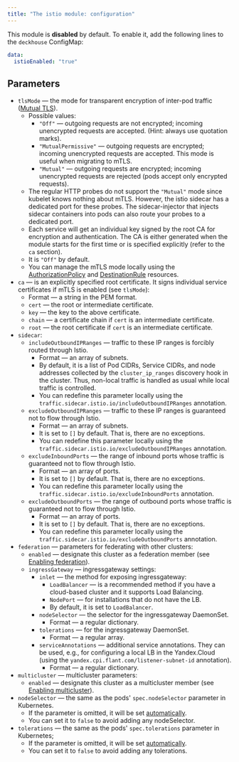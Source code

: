 ```yaml
---
title: "The istio module: configuration"
---
```


This module is **disabled** by default. To enable it, add the following lines to the `deckhouse` ConfigMap:

```yaml
data:
  istioEnabled: "true"
```

## Parameters

* `tlsMode` — the mode for transparent encryption of inter-pod traffic ([Mutual TLS](https://istio.io/latest/docs/tasks/security/authentication/mtls-migration/)).
    * Possible values:
        * `"Off"` — outgoing requests are not encrypted; incoming unencrypted requests are accepted. (Hint: always use quotation marks).
        * `"MutualPermissive"` — outgoing requests are encrypted; incoming unencrypted requests are accepted. This mode is useful when migrating to mTLS.
        * `"Mutual"` — outgoing requests are encrypted; incoming unencrypted requests are rejected (pods accept only encrypted requests).
    * The regular HTTP probes do not support the `"Mutual"` mode since kubelet knows nothing about mTLS. However, the istio sidecar has a dedicated port for these probes. The sidecar-injector that injects sidecar containers into pods can also route your probes to a dedicated port.
    * Each service will get an individual key signed by the root CA for encryption and authentication. The CA is either generated when the module starts for the first time or is specified explicitly (refer to the `ca` section).
    * It is `"Off"` by default.
    * You can manage the mTLS mode locally using the [AuthorizationPolicy](istio-cr.html#authorizationpolicy) and [DestinationRule](istio-cr.html#destinationrule) resources.
* `ca` — is an explicitly specified root certificate. It signs individual service certificates if mTLS is enabled (see `tlsMode`):
    * Format — a string in the PEM format.
    * `cert` — the root or intermediate certificate.
    * `key` — the key to the above certificate.
    * `chain` — a certificate chain if `cert` is an intermediate certificate.
    * `root` — the root certificate if `cert` is an intermediate certificate.
* `sidecar`:
    * `includeOutboundIPRanges` — traffic to these IP ranges is forcibly routed through Istio.
        * Format — an array of subnets.
        * By default, it is a list of Pod CIDRs, Service CIDRs, and node addresses collected by the `cluster_ip_ranges` discovery hook in the cluster. Thus, non-local traffic is handled as usual while local traffic is controlled.
        * You can redefine this parameter locally using the `traffic.sidecar.istio.io/includeOutboundIPRanges` annotation.
    * `excludeOutboundIPRanges` — traffic to these IP ranges is guaranteed not to flow through Istio.
        * Format — an array of subnets.
        * It is set to `[]` by default. That is, there are no exceptions.
        * You can redefine this parameter locally using the `traffic.sidecar.istio.io/excludeOutboundIPRanges` annotation.
    * `excludeInboundPorts` — the range of inbound ports whose traffic is guaranteed not to flow through Istio.
        * Format — an array of ports.
        * It is set to `[]` by default. That is, there are no exceptions.
        * You can redefine this parameter locally using the `traffic.sidecar.istio.io/excludeInboundPorts` annotation.
    * `excludeOutboundPorts` — the range of outbound ports whose traffic is guaranteed not to flow through Istio.
        * Format — an array of ports.
        * It is set to `[]` by default. That is, there are no exceptions.
        * You can redefine this parameter locally using the `traffic.sidecar.istio.io/excludeOutboundPorts` annotation.
* `federation` — parameters for federating with other clusters:
  * `enabled` — designate this cluster as a federation member (see [Enabling federation](./#enabling-federation)).
  * `ingressGateway` — ingressgateway settings:
    * `inlet` — the method for exposing ingressgateway:
      * `LoadBalancer` — is a recommended method if you have a cloud-based cluster and it supports Load Balancing.
      * `NodePort` — for installations that do not have the LB.
      * By default, it is set to `LoadBalancer`.
    * `nodeSelector` — the selector for the ingressgateway DaemonSet.
      * Format — a regular dictionary.
    * `tolerations` — for the ingressgateway DaemonSet.
      * Format — a regular array.
    * `serviceAnnotations` — additional service annotations. They can be used, e.g., for configuring a local LB in the Yandex.Cloud (using the `yandex.cpi.flant.com/listener-subnet-id` annotation).
      * Format — a regular dictionary.
* `multicluster` — multicluster parameters:
  * `enabled` — designate this cluster as a multicluster member (see [Enabling multicluster](./#enabling-multicluster)).
* `nodeSelector` —  the same as the pods' `spec.nodeSelector` parameter in Kubernetes.
    * If the parameter is omitted, it will be set [automatically](../../#advanced-scheduling).
    * You can set it to `false` to avoid adding any nodeSelector.
* `tolerations` — the same as the pods' `spec.tolerations` parameter in Kubernetes;
    * If the parameter is omitted, it will be set [automatically](../../#advanced-scheduling).
    * You can set it to `false` to avoid adding any tolerations.
